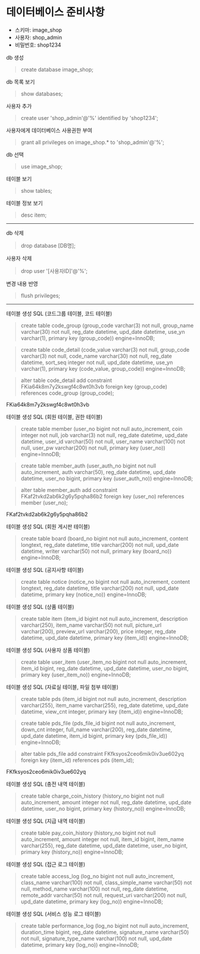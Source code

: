 # 데이터베이스 준비사항

- 스키마: image_shop
- 사용자: shop_admin
- 비밀번호: shop1234


db 생성
> create database image_shop;

db 목록 보기
> show databases;

사용자 추가
> create user 'shop_admin'@'%' identified by 'shop1234';

사용자에게 데이터베이스 사용권한 부여
> grant all privileges on image_shop.* to 'shop_admin'@'%';

db 선택
> use image_shop;

테이블 보기
> show tables;

테이블 정보 보기
> desc item;

-------------------------------------------------------------------------------

db 삭제
> drop database [DB명];

사용자 삭제
> drop user '[사용자ID]'@'%';

변경 내용 반영
> flush privileges;

-------------------------------------------------------------------------------


테이블 생성 SQL (코드그룹 테이블, 코드 테이블)
> create table code_group (group_code varchar(3) not null, group_name varchar(30) not null, reg_date datetime, upd_date datetime, use_yn varchar(1), primary key (group_code)) engine=InnoDB;

> create table code_detail (code_value varchar(3) not null, group_code varchar(3) not null, code_name varchar(30) not null, reg_date datetime, sort_seq integer not null, upd_date datetime, use_yn varchar(1), primary key (code_value, group_code)) engine=InnoDB;

> alter table code_detail add constraint FKia64k8m7y2kswgf4c8wt0h3vb foreign key (group_code) references code_group (group_code);

FKia64k8m7y2kswgf4c8wt0h3vb

테이블 생성 SQL (회원 테이블, 권한 테이블)
> create table member (user_no bigint not null auto_increment, coin integer not null, job varchar(3) not null, reg_date datetime, upd_date datetime, user_id varchar(50) not null, user_name varchar(100) not null, user_pw varchar(200) not null, primary key (user_no)) engine=InnoDB;

> create table member_auth (user_auth_no bigint not null auto_increment, auth varchar(50), reg_date datetime, upd_date datetime, user_no bigint, primary key (user_auth_no)) engine=InnoDB;

> alter table member_auth add constraint FKaf2tvkd2ab6k2g6y5pqha86b2 foreign key (user_no) references member (user_no);

FKaf2tvkd2ab6k2g6y5pqha86b2

테이블 생성 SQL (회원 게시판 테이블)
> create table board (board_no bigint not null auto_increment, content longtext, reg_date datetime, title varchar(200) not null, upd_date datetime, writer varchar(50) not null, primary key (board_no)) engine=InnoDB;

테이블 생성 SQL (공지사항 테이블)
> create table notice (notice_no bigint not null auto_increment, content longtext, reg_date datetime, title varchar(200) not null, upd_date datetime, primary key (notice_no)) engine=InnoDB;

테이블 생성 SQL (상품 테이블)
> create table item (item_id bigint not null auto_increment, description varchar(250), item_name varchar(50) not null, picture_url varchar(200), preview_url varchar(200), price integer, reg_date datetime, upd_date datetime, primary key (item_id)) engine=InnoDB;

테이블 생성 SQL (사용자 상품 테이블)
> create table user_item (user_item_no bigint not null auto_increment, item_id bigint, reg_date datetime, upd_date datetime, user_no bigint, primary key (user_item_no)) engine=InnoDB;

테이블 생성 SQL (자료실 테이블, 파일 첨부 테이블)
> create table pds (item_id bigint not null auto_increment, description varchar(255), item_name varchar(255), reg_date datetime, upd_date datetime, view_cnt integer, primary key (item_id)) engine=InnoDB;

> create table pds_file (pds_file_id bigint not null auto_increment, down_cnt integer, full_name varchar(200), reg_date datetime, upd_date datetime, item_id bigint, primary key (pds_file_id)) engine=InnoDB;

> alter table pds_file add constraint FKfksyos2ceo6mik0iv3ue602yq foreign key (item_id) references pds (item_id);

FKfksyos2ceo6mik0iv3ue602yq

테이블 생성 SQL (충전 내역 테이블)
> create table charge_coin_history (history_no bigint not null auto_increment, amount integer not null, reg_date datetime, upd_date datetime, user_no bigint, primary key (history_no)) engine=InnoDB;

테이블 생성 SQL (지급 내역 테이블)
> create table pay_coin_history (history_no bigint not null auto_increment, amount integer not null, item_id bigint, item_name varchar(255), reg_date datetime, upd_date datetime, user_no bigint, primary key (history_no)) engine=InnoDB;

테이블 생성 SQL (접근 로그 테이블)
> create table access_log (log_no bigint not null auto_increment, class_name varchar(100) not null, class_simple_name varchar(50) not null, method_name varchar(100) not null, reg_date datetime, remote_addr varchar(50) not null, request_uri varchar(200) not null, upd_date datetime, primary key (log_no)) engine=InnoDB;

테이블 생성 SQL (서비스 성능 로그 테이블)
> create table performance_log (log_no bigint not null auto_increment, duration_time bigint, reg_date datetime, signature_name varchar(50) not null, signature_type_name varchar(100) not null, upd_date datetime, primary key (log_no)) engine=InnoDB;
